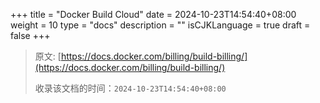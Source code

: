 +++
title = "Docker Build Cloud"
date = 2024-10-23T14:54:40+08:00
weight = 10
type = "docs"
description = ""
isCJKLanguage = true
draft = false
+++

> 原文: [https://docs.docker.com/billing/build-billing/](https://docs.docker.com/billing/build-billing/)
>
> 收录该文档的时间：`2024-10-23T14:54:40+08:00`
